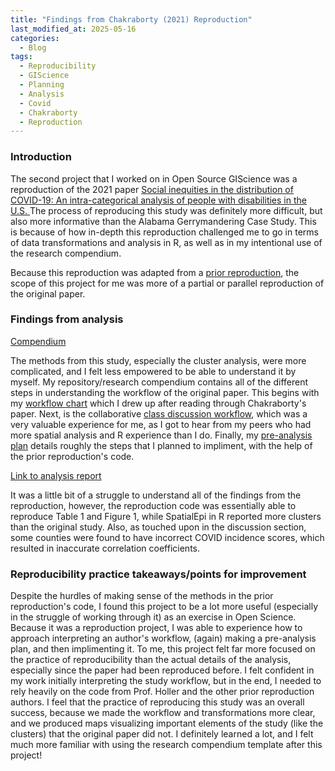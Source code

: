 ```yaml
---
title: "Findings from Chakraborty (2021) Reproduction"
last_modified_at: 2025-05-16
categories:
  - Blog
tags:
  - Reproducibility
  - GIScience
  - Planning
  - Analysis
  - Covid
  - Chakraborty
  - Reproduction
---
```

### Introduction

The second project that I worked on in Open Source GIScience was a reproduction of the 2021 paper [Social inequities in the distribution of COVID-19: An intra-categorical analysis of people with disabilities in the U.S. ](https://doi.org/10.1016/j.dhjo.2020.101007) The process of reproducing this study was definitely more difficult, but also more informative than the Alabama Gerrymandering Case Study. This is because of how in-depth this reproduction challenged me to go in terms of data transformations and analysis in R, as well as in my intentional use of the research compendium. 

Because this reproduction was adapted from a [prior reproduction](https://github.com/HEGSRR/RPr-Chakraborty-2021), the scope of this project for me was more of a partial or parallel reproduction of the original paper. 

### Findings from analysis

[Compendium](https://padutchfan123.github.io/RPr-Chakraborty-2021/)

The methods from this study, especially the cluster analysis, were more complicated, and I felt less empowered to be able to understand it by myself. My repository/research compendium contains all of the different steps in understanding the workflow of the original paper. This begins with my [workflow chart](https://padutchfan123.github.io/RPr-Chakraborty-2021/procedure/code/chakraborty_workflow_results.drawio.pdf) which I drew up after reading through Chakraborty's paper. Next, is the collaborative [class discussion workflow](https://padutchfan123.github.io/RPr-Chakraborty-2021/procedure/code/collaborative_workflow_03032025.jpeg), which was a very valuable experience for me, as I got to hear from my peers who had more spatial analysis and R experience than I do. Finally, my [pre-analysis plan](https://padutchfan123.github.io/RPr-Chakraborty-2021/docs/preanalysis_plan.html) details roughly the steps that I planned to impliment, with the help of the prior reproduction's code. 

[Link to analysis report](https://padutchfan123.github.io/RPr-Chakraborty-2021/docs/report.html)

It was a little bit of a struggle to understand all of the findings from the reproduction, however, the reproduction code was essentially able to reproduce Table 1 and Figure 1, while SpatialEpi in R reported more clusters than the original study. Also, as touched upon in the discussion section, some counties were found to have incorrect COVID incidence scores, which resulted in inaccurate correlation coefficients. 

### Reproducibility practice takeaways/points for improvement

Despite the hurdles of making sense of the methods in the prior reproduction's code, I found this project to be a lot more useful (especially in the struggle of working through it) as an exercise in Open Science. Because it was a reproduction project, I was able to experience how to approach interpreting an author's workflow, (again) making a pre-analysis plan, and then implimenting it. To me, this project felt far more focused on the practice of reproducibility than the actual details of the analysis, especially since the paper had been reproduced before. I felt confident in my work initially interpreting the study workflow, but in the end, I needed to rely heavily on the code from Prof. Holler and the other prior reproduction authors. I feel that the practice of reproducing this study was an overall success, because we made the workflow and transformations more clear, and we produced maps visualizing important elements of the study (like the clusters) that the original paper did not. I definitely learned a lot, and I felt much more familiar with using the research compendium template after this project!